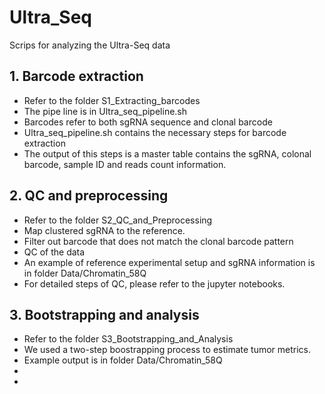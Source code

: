 # Ultra_Seq
Scrips for analyzing the Ultra-Seq data

## 1. Barcode extraction
* Refer to the folder S1_Extracting_barcodes
* The pipe line is in Ultra_seq_pipeline.sh
* Barcodes refer to both sgRNA sequence and clonal barcode
* Ultra_seq_pipeline.sh contains the necessary steps for barcode extraction
* The output of this steps is a master table contains the sgRNA, colonal barcode, sample ID and reads count information.

## 2. QC and preprocessing
* Refer to the folder S2_QC_and_Preprocessing
* Map clustered sgRNA to the reference.
* Filter out barcode that does not match the clonal barcode pattern
* QC of the data
* An example of reference experimental setup and sgRNA information is in folder Data/Chromatin_58Q
* For detailed steps of QC, please refer to the jupyter notebooks.

## 3. Bootstrapping and analysis
* Refer to the folder S3_Bootstrapping_and_Analysis
* We used a two-step boostrapping process to estimate tumor metrics.
* Example output is in folder Data/Chromatin_58Q
* 
* 

